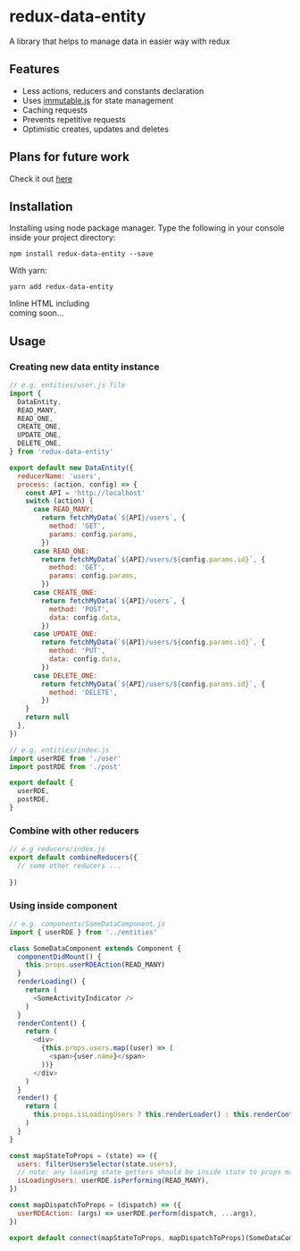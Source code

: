 # redux-data-entity
A library that helps to manage data in easier way with redux

## Features
- Less actions, reducers and constants declaration
- Uses [immutable.js](https://github.com/facebook/immutable-js/) for state management
- Caching requests
- Prevents repetitive requests
- Optimistic creates, updates and deletes

## Plans for future work
Check it out [here](docs/plans.md)

## Installation
Installing using node package manager.
Type the following in your console inside your project directory:
```
npm install redux-data-entity --save
```

With yarn:
```
yarn add redux-data-entity
```

Inline HTML including  
coming soon...

## Usage

### Creating new data entity instance
```js
// e.g. entities/user.js file
import {
  DataEntity,
  READ_MANY,
  READ_ONE,
  CREATE_ONE,
  UPDATE_ONE,
  DELETE_ONE,
} from 'redux-data-entity'

export default new DataEntity({
  reducerName: 'users',
  process: (action, config) => {
    const API = 'http://localhost'
    switch (action) {
      case READ_MANY:
        return fetchMyData(`${API}/users`, {
          method: 'GET',
          params: config.params,
        })
      case READ_ONE:
        return fetchMyData(`${API}/users/${config.params.id}`, {
          method: 'GET',
          params: config.params,
        })
      case CREATE_ONE:
        return fetchMyData(`${API}/users`, {
          method: 'POST',
          data: config.data,
        })
      case UPDATE_ONE:
        return fetchMyData(`${API}/users/${config.params.id}`, {
          method: 'PUT',
          data: config.data,
        })
      case DELETE_ONE:
        return fetchMyData(`${API}/users/${config.params.id}`, {
          method: 'DELETE',
        })
    }
    return null
  },
})

// e.g. entities/index.js
import userRDE from './user'
import postRDE from './post'

export default {
  userRDE,
  postRDE,
}
```
### Combine with other reducers
```js
// e.g reducers/index.js
export default combineReducers({
  // some other reducers ...
  
})
```
### Using inside component
```js
// e.g. components/SomeDataComponent.js
import { userRDE } from '../entities'

class SomeDataComponent extends Component {
  componentDidMount() {
    this.props.userRDEAction(READ_MANY)
  }
  renderLoading() {
    return (
      <SomeActivityIndicator />
    )
  }
  renderContent() {
    return (
      <div>
        {this.props.users.map((user) => (
          <span>{user.name}</span>
        ))}
      </div>
    )
  }
  render() {
    return (
      this.props.isLoadingUsers ? this.renderLoader() : this.renderContent()
    )
  }
}

const mapStateToProps = (state) => ({
  users: filterUsersSelector(state.users),
  // note: any loading state getters should be inside state to props mapper
  isLoadingUsers: userRDE.isPerforming(READ_MANY),
})

const mapDispatchToProps = (dispatch) => ({
  userRDEAction: (args) => userRDE.perform(dispatch, ...args),
})

export default connect(mapStateToProps, mapDispatchToProps)(SomeDataComponent)
```
